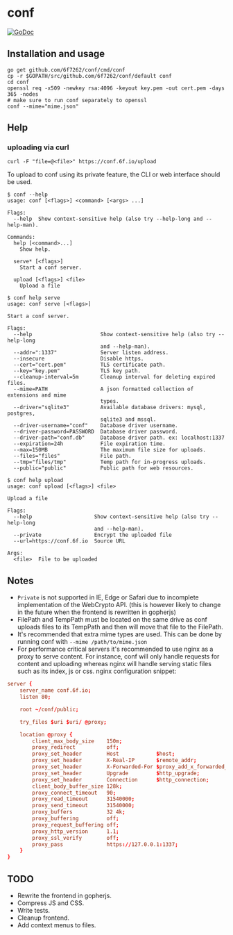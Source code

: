 # conf
[![GoDoc](https://godoc.org/github.com/6f7262/conf?status.svg)](https://godoc.org/github.com/6f7262/conf)

## Installation and usage
```
go get github.com/6f7262/conf/cmd/conf
cp -r $GOPATH/src/github.com/6f7262/conf/default conf
cd conf
openssl req -x509 -newkey rsa:4096 -keyout key.pem -out cert.pem -days 365 -nodes
# make sure to run conf separately to openssl
conf --mime="mime.json"
```

## Help
### uploading via curl
```
curl -F "file=@<file>" https://conf.6f.io/upload
```
To upload to conf using its private feature, the CLI or web interface should be used.
```
$ conf --help
usage: conf [<flags>] <command> [<args> ...]

Flags:
  --help  Show context-sensitive help (also try --help-long and --help-man).

Commands:
  help [<command>...]
	Show help.

  serve* [<flags>]
	Start a conf server.

  upload [<flags>] <file>
	Upload a file
```
```
$ conf help serve
usage: conf serve [<flags>]

Start a conf server.

Flags:
  --help                      Show context-sensitive help (also try --help-long
							  and --help-man).
  --addr=":1337"              Server listen address.
  --insecure                  Disable https.
  --cert="cert.pem"           TLS certificate path.
  --key="key.pem"             TLS key path.
  --cleanup-interval=5m       Cleanup interval for deleting expired files.
  --mime=PATH                 A json formatted collection of extensions and mime
							  types.
  --driver="sqlite3"          Available database drivers: mysql, postgres,
							  sqlite3 and mssql.
  --driver-username="conf"    Database driver username.
  --driver-password=PASSWORD  Database driver password.
  --driver-path="conf.db"     Database driver path. ex: localhost:1337
  --expiration=24h            File expiration time.
  --max=150MB                 The maximum file size for uploads.
  --files="files"             File path.
  --tmp="files/tmp"           Temp path for in-progress uploads.
  --public="public"           Public path for web resources.
```
```
$ conf help upload
usage: conf upload [<flags>] <file>

Upload a file

Flags:
  --help                    Show context-sensitive help (also try --help-long
							and --help-man).
  --private                 Encrypt the uploaded file
  --url=https://conf.6f.io  Source URL

Args:
  <file>  File to be uploaded

```

## Notes
* `Private` is not supported in IE, Edge or Safari due to incomplete implementation of the WebCrypto API. (this is however likely to change in the future when the frontend is rewritten in gopherjs)
* FilePath and TempPath must be located on the same drive as conf uploads files to its TempPath and then will move that file to the FilePath.
* It's recommended that extra mime types are used. This can be done by running conf with `--mime /path/to/mime.json`
* For performance critical servers it's recommended to use nginx as a proxy to serve content. For instance, conf will only handle requests for content and uploading whereas nginx will handle serving static files such as its index, js or css. nginx configuration snippet:
```conf
server {
	server_name conf.6f.io;
	listen 80;

	root ~/conf/public;

	try_files $uri $uri/ @proxy;

	location @proxy {
		client_max_body_size    150m;
		proxy_redirect          off;
		proxy_set_header        Host            $host;
		proxy_set_header        X-Real-IP       $remote_addr;
		proxy_set_header        X-Forwarded-For $proxy_add_x_forwarded_for;
		proxy_set_header        Upgrade         $http_upgrade;
		proxy_set_header        Connection      $http_connection;
		client_body_buffer_size 128k;
		proxy_connect_timeout   90;
		proxy_read_timeout      31540000;
		proxy_send_timeout      31540000;
		proxy_buffers           32 4k;
		proxy_buffering         off;
		proxy_request_buffering off;
		proxy_http_version      1.1;
		proxy_ssl_verify        off;
		proxy_pass              https://127.0.0.1:1337;
	}
}
```

## TODO
* Rewrite the frontend in gopherjs.
* Compress JS and CSS.
* Write tests.
* Cleanup frontend.
* Add context menus to files.